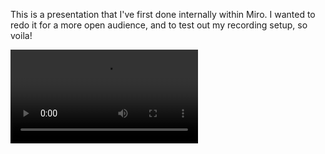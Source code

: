 This is a presentation that I've first done internally within Miro. I wanted to redo it for a more open audience, and to test out my recording setup, so voila!

<video src="https://alkoclick.space/media/videos/ConwaysLaw.mkv" controls></video>
